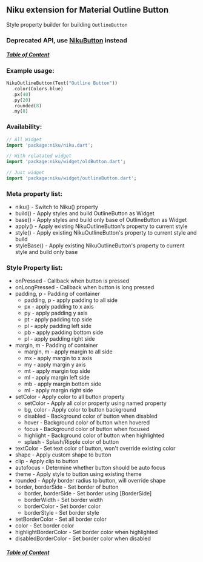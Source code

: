 ## Niku extension for Material Outline Button

Style property builder for building `OutlineButton`

### Deprecated API, use [NikuButton](https://github.com/saltyaom/niku/blob/main/doc/widget/button.md) instead

##### [Table of Content](https://github.com/saltyaom/niku/blob/main/doc/widget/README.md)

### Example usage:
```dart
NikuOutlineButton(Text("Outline Button"))
  .color(Colors.blue)
  .px(40)
  .py(20)
  .rounded(8)
  .my(8)
```

### Availability: 
```dart
// All Widget
import 'package:niku/niku.dart';

// With relatated widget
import 'package:niku/widget/oldButton.dart';

// Just widget
import 'package:niku/widget/outlineButton.dart';
```

### Meta property list:
- niku() - Switch to Niku() property
- build() - Apply styles and build OutlineButton as Widget
- base() - Apply styles and build only base of OutlineButton as Widget
- apply() - Apply existing NikuOutlineButton's property to current style
- style() - Apply existing NikuOutlineButton's property to current style and build
- styleBase() - Apply existing NikuOutlineButton's property to current style and build only base

### Style Property list:
- onPressed - Callback when button is pressed
- onLongPressed - Callback when button is long pressed
- padding, p - Padding of container
  - padding, p - apply padding to all side
  - px - apply padding to x axis
  - py - apply padding y axis
  - pt - apply padding top side
  - pl - apply padding left side
  - pb - apply padding bottom side
  - pl - apply padding right side
- margin, m - Padding of container
  - margin, m - apply margin to all side
  - mx - apply margin to x axis
  - my - apply margin y axis
  - mt - apply margin top side
  - ml - apply margin left side
  - mb - apply margin bottom side
  - ml - apply margin right side
- setColor - Apply color to all button property
  - setColor - Apply all color property using named property
  - bg, color - Apply color to button background
  - disabled - Background color of button when disabled
  - hover - Background color of button when hovered
  - focus - Background color of button when focused
  - highlight - Background color of button when highlighted
  - splash - Splash/Ripple color of button
- textColor - Set text color of button, won't override existing color
- shape - Apply custom shape to button
- clip - Apply clip to button
- autofocus - Determine whether button should be auto focus
- theme - Apply style to button using existing theme
- rounded - Apply border radius to button, will override shape
- border, borderSide - Set border of button
  - border, borderSide - Set border using [BorderSide]
  - borderWidth - Set border width
  - borderColor - Set border color
  - borderStyle - Set border style
 - setBorderColor - Set all border color
  - color - Set border color
  - highlightBorderColor - Set border color when highlighted
  - disabledBorderColor - Set border color when disabled

##### [Table of Content](https://github.com/saltyaom/niku/blob/main/doc/widget/README.md)
